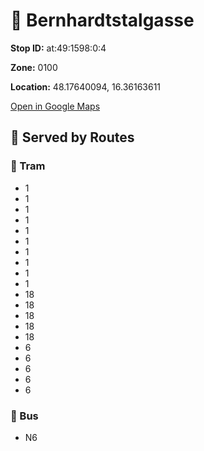# 🚉 Bernhardtstalgasse


**Stop ID:** at:49:1598:0:4

**Zone:** 0100

**Location:** 48.17640094, 16.36163611

[Open in Google Maps](https://www.google.com/maps?q=48.17640094,16.36163611)

## 🚆 Served by Routes

### 🚊 Tram
- 1
- 1
- 1
- 1
- 1
- 1
- 1
- 1
- 1
- 1
- 18
- 18
- 18
- 18
- 18
- 6
- 6
- 6
- 6
- 6

### 🚌 Bus
- N6